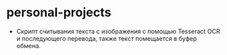 # personal-projects

* Скрипт считывания текста с изображения с помощью Tesseract OCR и последующего перевода, также текст помещается в буфер обмена.
